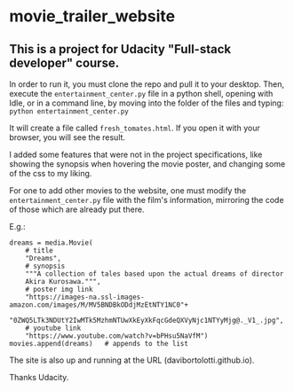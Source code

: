 # movie_trailer_website

## This is a project for Udacity "Full-stack developer" course.

In order to run it, you must clone the repo and pull it to your desktop.
Then, execute the `entertainment_center.py` file in a python shell, opening with Idle, or in a command line, by moving into the folder of the files and typing:
`python entertainment_center.py`

It will create a file called `fresh_tomates.html`. If you open it with your browser, you will see the result.

I added some features that were not in the project specifications, like showing the synopsis when hovering the movie poster, and changing some of the css to my liking.

For one to add other movies to the website, one must modify the `entertainment_center.py` file with the film's information, mirroring the code of those which are already put there.

E.g.:

```
dreams = media.Movie(
    # title
    "Dreams",
    # synopsis
    """A collection of tales based upon the actual dreams of director
    Akira Kurosawa.""",
    # poster img link
    "https://images-na.ssl-images-amazon.com/images/M/MV5BNDBkODdjMzEtNTY1NC0"+
    "0ZWQ5LTk3NDUtY2IwMTk5MzhmNTUwXkEyXkFqcGdeQXVyNjc1NTYyMjg@._V1_.jpg",
    # youtube link
    "https://www.youtube.com/watch?v=bPHsu5NaVfM")
movies.append(dreams)   # appends to the list
```

The site is also up and running at the URL (davibortolotti.github.io).

Thanks Udacity.
